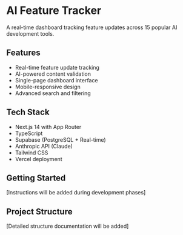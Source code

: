# AI Feature Tracker

A real-time dashboard tracking feature updates across 15 popular AI development tools.

## Features

- Real-time feature update tracking
- AI-powered content validation
- Single-page dashboard interface
- Mobile-responsive design
- Advanced search and filtering

## Tech Stack

- Next.js 14 with App Router
- TypeScript
- Supabase (PostgreSQL + Real-time)
- Anthropic API (Claude)
- Tailwind CSS
- Vercel deployment

## Getting Started

[Instructions will be added during development phases]

## Project Structure

[Detailed structure documentation will be added]
